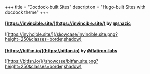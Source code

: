 +++
title = "Docdock-built Sites"
description = "Hugo-built Sites with docdock theme"
+++




#### [https://invincible.site/](https://invincible.site/)  by [@shazic](https://github.com/shazic)
![https://invincible.site/](/showcase/invincible.site.png?height=250&classes=border,shadow)


#### [https://bitfan.io/](https://bitfan.io)  by [@flatiron-labs](https://github.com/flatiron-labs)
![https://bitfan.io/](/showcase/bitfan.site.png?height=250&classes=border,shadow)

